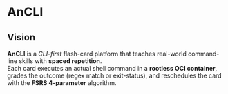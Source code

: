 # AnCLI

## Vision  
**AnCLI** is a *CLI-first* flash-card platform that teaches real-world command-line skills with **spaced repetition**.  
Each card executes an actual shell command in a **rootless OCI container**, grades the outcome (regex match or exit-status), and reschedules the card with the **FSRS 4-parameter** algorithm. 
